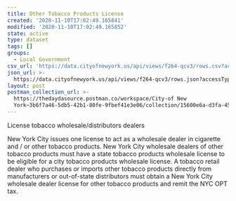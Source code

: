 ```yaml
---
title: Other Tobacco Products License
created: '2020-11-10T17:02:49.165841'
modified: '2020-11-10T17:02:49.165852'
state: active
type: dataset
tags: []
groups:
  - Local Government
csv_url: 'https://data.cityofnewyork.us/api/views/f264-qcv3/rows.csv?accessType=DOWNLOAD'
json_url: >-
  https://data.cityofnewyork.us/api/views/f264-qcv3/rows.json?accessType=DOWNLOAD
layout: post
postman_collection_url: >-
  https://thedaydasource.postman.co/workspace/City-of New
  York~3b6f7a46-5db5-42b1-80fe-9fbef41e3e06/collection/15600e6a-d3fa-45b7-b9c5-238bd712a813
---
```

License tobacco wholesale/distributors dealers

New York City issues one license to act as a wholesale dealer in cigarette and / or other tobacco products.  New York City wholesale dealers of other tobacco products must have a state tobacco products wholesale license to be eligible for a city tobacco products wholesale license. A tobacco retail dealer who purchases or imports other tobacco products directly from manufacturers or out-of-state distributors must obtain a New York City wholesale dealer license for other tobacco products and remit the NYC OPT tax.
